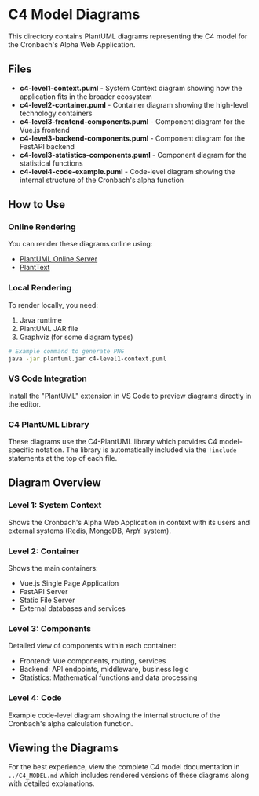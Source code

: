 # C4 Model Diagrams

This directory contains PlantUML diagrams representing the C4 model for the Cronbach's Alpha Web Application.

## Files

- **c4-level1-context.puml** - System Context diagram showing how the application fits in the broader ecosystem
- **c4-level2-container.puml** - Container diagram showing the high-level technology containers
- **c4-level3-frontend-components.puml** - Component diagram for the Vue.js frontend
- **c4-level3-backend-components.puml** - Component diagram for the FastAPI backend
- **c4-level3-statistics-components.puml** - Component diagram for the statistical functions
- **c4-level4-code-example.puml** - Code-level diagram showing the internal structure of the Cronbach's alpha function

## How to Use

### Online Rendering
You can render these diagrams online using:
- [PlantUML Online Server](http://www.plantuml.com/plantuml/uml/)
- [PlantText](https://www.planttext.com/)

### Local Rendering
To render locally, you need:
1. Java runtime
2. PlantUML JAR file
3. Graphviz (for some diagram types)

```bash
# Example command to generate PNG
java -jar plantuml.jar c4-level1-context.puml
```

### VS Code Integration
Install the "PlantUML" extension in VS Code to preview diagrams directly in the editor.

### C4 PlantUML Library
These diagrams use the C4-PlantUML library which provides C4 model-specific notation. The library is automatically included via the `!include` statements at the top of each file.

## Diagram Overview

### Level 1: System Context
Shows the Cronbach's Alpha Web Application in context with its users and external systems (Redis, MongoDB, ArpY system).

### Level 2: Container
Shows the main containers:
- Vue.js Single Page Application
- FastAPI Server
- Static File Server
- External databases and services

### Level 3: Components
Detailed view of components within each container:
- Frontend: Vue components, routing, services
- Backend: API endpoints, middleware, business logic
- Statistics: Mathematical functions and data processing

### Level 4: Code
Example code-level diagram showing the internal structure of the Cronbach's alpha calculation function.

## Viewing the Diagrams

For the best experience, view the complete C4 model documentation in `../C4_MODEL.md` which includes rendered versions of these diagrams along with detailed explanations.